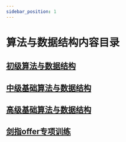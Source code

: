 ```yaml
---
sidebar_position: 1
---
```


# 算法与数据结构内容目录

## [初级算法与数据结构](basic/intro)

## [中级基础算法与数据结构](bbaaIntermediate/README)

## [高级基础算法与数据结构](bbadvanced/README)

## [剑指offer专项训练](OfferOrientedAlgorithms-main/README)
